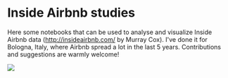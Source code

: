 # Inside Airbnb studies

Here some notebooks that can be used to analyse and visualize Inside Airbnb data (http://insideairbnb.com/ by Murray Cox). I've done it for Bologna, Italy, where Airbnb spread a lot in the last 5 years. Contributions and suggestions are warmly welcome! 




![](heatmap_bologna.gif)
